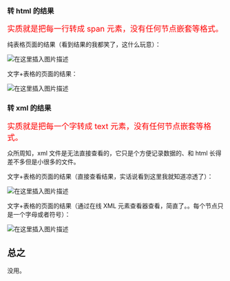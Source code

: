 ### 转 html 的结果

<font color='red' size=4>实质就是把每一行转成 span 元素，没有任何节点嵌套等格式。</font>

纯表格页面的结果（看到结果的我都笑了，这什么玩意）：

![在这里插入图片描述](https://img-blog.csdnimg.cn/direct/d04f369cf0be499d9a13a0ad5d079336.png)

文字+表格的页面的结果：

![在这里插入图片描述](https://img-blog.csdnimg.cn/direct/7b43e6d749f94a88b19b6a5d4a235065.png)

### 转 xml 的结果

<font color='red' size=4>实质就是把每一个字转成 text 元素，没有任何节点嵌套等格式。</font>

众所周知，xml 文件是无法直接查看的，它只是个方便记录数据的、和 html 长得差不多但是小很多的文件。

文字+表格的页面的结果（直接查看结果，实话说看到这里我就知道凉透了）：

![在这里插入图片描述](https://img-blog.csdnimg.cn/direct/3924aaf1db3b4a29af78bc50e370b909.png)

文字+表格的页面的结果（通过在线 XML 元素查看器查看，简直了。。每个节点只是一个字母或者符号）：

![在这里插入图片描述](https://img-blog.csdnimg.cn/direct/651ad76babc3462199084f1264ce89e5.png)


## 总之
没用。

